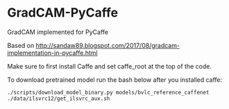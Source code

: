 # GradCAM-PyCaffe
GradCAM implemented for PyCaffe

Based on http://sandaw89.blogspot.com/2017/08/gradcam-implementation-in-pycaffe.html

Make sure to first install Caffe and set caffe_root at the top of the code.

To download pretrained model run the bash below after you installed caffe:

```
./scripts/download_model_binary.py models/bvlc_reference_caffenet
./data/ilsvrc12/get_ilsvrc_aux.sh
```
